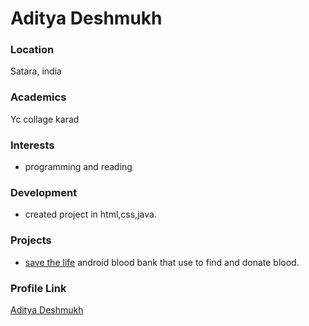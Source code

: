 # Aditya Deshmukh

### Location
Satara, india

### Academics

Yc collage karad

### Interests

- programming and reading

### Development

- created project in html,css,java.

### Projects

- [save the life](https://github.com/Aditya664/Save_The_Life) android blood bank that use to find and donate blood.

### Profile Link

[Aditya Deshmukh](https://github.com/Aditya664)
